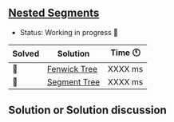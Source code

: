 ## [Nested Segments](https://codeforces.com/problemset/problem/652/D?locale=en)

- Status: Working in progress :construction: 

Solved | Solution | Time :clock11: | 
--- | --- | --- | 
:construction:  | [Fenwick Tree](#TODO) | XXXX ms | 
:construction:  | [Segment Tree](#TODO) | XXXX ms | 

## Solution or Solution discussion